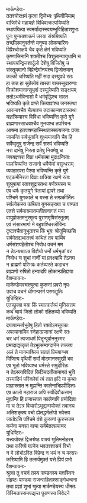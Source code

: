 मार्कण्डेयः-  
ततश्चोरक्षयं कृत्वा द्विजेभ्यः पृथिवीमिमाम्  
वाजिमेधे महायज्ञे विधिवत्कल्पयिष्यति  
स्थापयित्वा स्वमर्यादास्स्वयम्भुविहिताश्शुभाः  
पुनः पुण्ययशःकर्म जरया संश्रयिष्यति  
तच्छीलमनुवर्तन्ते मनुष्या लोकचारिणः  
विप्रैश्चोरक्षये चैव कृते क्षेमं भविष्यति  
कृष्णाजिनानि शक्तीश्च त्रिशूलान्यायुधानि च  
स्थापयन्द्विजशार्दूलो देशेषु विजितेषु च  
संस्तूयमानो विप्रेन्द्रैर्मानयंश्च द्विजोत्तमान्  
कल्की चरिष्यति महीं सदा दस्युवधे रतः  
हा तात हा सुतेत्येवं तास्ता वाचस्सुदारुणाः  
विक्रोशमानान्सुभृशं दस्यून्नेष्यति सङ्क्षयम्  
ततोऽधर्मविनाशो वै धर्मवृद्धिश्च भारत  
भविष्यति कृते प्राप्ते क्रियावांश्च जनस्तथा  
आरामाश्चैव चैत्याश्च तटाकान्यवटास्तथा  
यज्ञक्रियाश्च विविधा भविष्यन्ति कृते युगे  
ब्राह्मणास्साधवश्चैव मुनयश्च तपस्विनः  
आश्रमा हतपाषण्डास्स्थितास्सत्यजनाः प्रजाः  
जायन्ति सर्वभूतानि शुध्यमानानि चैव हि  
सर्वेष्वृतुषु राजेन्द्र सर्वं सस्यं भविष्यति  
नरा दानेषु निरता व्रतेषु नियमेषु च  
जपयज्ञपरा विप्रा धर्मकामा मुदाऽन्विताः  
पालयिष्यन्ति राजानो धर्मेणेमां वसुन्धराम्  
व्यवहारपरा वैश्या भविष्यन्ति कृते युगे  
षट्कर्मनिरता विप्राः क्षत्रिया रक्षणे रताः  
शुश्रूषायां रताश्शूद्रास्तथा वर्णत्रयस्य च  
एष धर्मः कृतयुगे त्रेतायां द्वापरे तथा  
पश्चिमे युगकाले च यस्स ते सम्प्रकीर्तितः  
सर्वलोकस्य कथिता युगसङ्ख्या च पाण्डव  
एतत्ते सर्वमाख्यातमतीतानागतं मया  
वायुप्रोक्तमनुस्मृत्य पुराणमृषिसंस्तुतम्  
एवं संसारमार्गा मे बहुशश्चिरजीविनः  
दृष्टाश्चैवानुभूताश्च किं भूयः श्रोतुमिच्छसि  
सर्वमेतद्यथातत्त्वं कथितं तव पार्थिव  
धर्मसंशयहेतोश्च निबोध वचनं मम  
न तेऽन्यथाऽत्र विज्ञेयो धर्मो धर्मभृतां वर  
निबोध च शुभां वाणीं यां प्रवक्ष्यामि तेऽनघ  
न ब्राह्मणे परिभवः कर्तव्यस्ते कदाचन  
ब्राह्मणो रुषितो हन्यादपि लोकान्प्रतिज्ञया  
वैशम्पायनः-  
मार्कण्डेयवचश्श्रुत्वा कुरूणां प्रवरो नृपः  
उवाच वचनं धीमान्परमं परमद्युतिः  
युधिष्ठिरः-  
एतच्छ्रुत्वा मया किं स्यात्कर्तव्यं मुनिसत्तम  
कथं चायं जितो लोको रक्षितव्यो भविष्यति  
मार्कण्डेयः-  
दयावान्सर्वभूतेषु हितो रक्तोऽनसूयकः  
अपत्यानामिव स्नेहात्प्रजानां रक्षणे रतः  
चर धर्मं त्यजाधर्मं पितॄन्पूर्वाननुस्मर  
प्रमादाद्यत्कृतं तेऽभूत्सम्यग्दानेन तज्जय  
अलं ते मानमाश्रित्य सततं प्रियवाग्भव  
विजित्य पृथिवीं सर्वां मोदमानस्सुखी भव  
एष भूतो भविष्यश्च धर्मस्ते समुदीरितः  
न तेऽस्त्यविदितं किञ्चिदतीतानागतं भुवि  
तस्मादिमं परिक्लेशं त्वं तात हृदि मा कृथाः  
प्राज्ञास्तात न मुह्यन्ति कालेनाभिप्रपीडिताः  
एष कालो महाराज अपि सर्वदिवौकसाम्  
मुह्यन्ति हि प्रजास्तात कालेनापि प्रचोदिताः  
मा च तेऽत्र विचारोऽभूद्यन्मयोक्तं तवानघ  
अतिशङ्क्य वचो ह्येतद्धर्मलोपो भवेत्तव  
जातोऽसि पश्चिमे वंशे कुरूणां कुरुसत्तम  
कर्मणा मनसा वाचा सर्वमेतत्समाचर  
युधिष्ठिरः-  
यत्त्वयोक्तं द्विजश्रेष्ठ वाक्यं श्रुतिमनोहरम्  
तथा करिष्ये यत्नेन भवतश्शासनं विभो  
न मे लोभोऽस्ति विप्रेन्द्र न भयं न च मत्सरः  
करिष्यामि हि तत्सर्वमुक्तं यत्ते प्रियं प्रभो  
वैशम्पायनः-  
श्रुत्वा तु वचनं तस्य पाण्डवस्य यशस्विनः  
संहृष्टः पाण्डवा राजन्सहिताश्शार्ङ्गधन्वना  
तथा प्रज्ञां शुभां श्रुत्वा मार्कण्डेयस्य धीमतः  
विस्मितास्समपद्यन्त पुराणस्य निवेदने  
